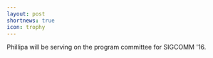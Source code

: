 ```yaml
---
layout: post
shortnews: true
icon: trophy
---
```


Phillipa will be serving on the program committee for SIGCOMM '16.